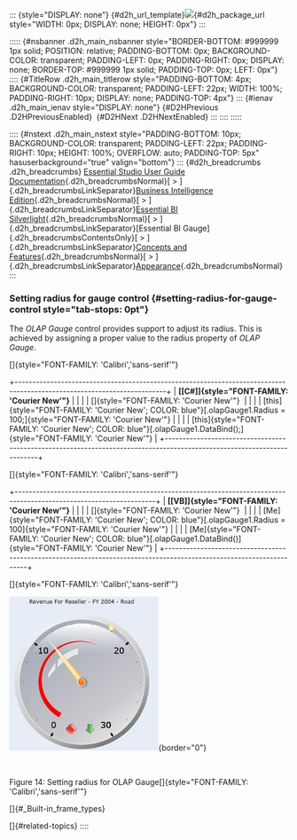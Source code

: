 ::: {style="DISPLAY: none"}
[](ms-xhelp:///?Id=d2h_url_template){#d2h_url_template}![](!package_url!){#d2h_package_url style="WIDTH: 0px; DISPLAY: none; HEIGHT: 0px"}
:::

::::: {#nsbanner .d2h_main_nsbanner style="BORDER-BOTTOM: #999999 1px solid; POSITION: relative; PADDING-BOTTOM: 0px; BACKGROUND-COLOR: transparent; PADDING-LEFT: 0px; PADDING-RIGHT: 0px; DISPLAY: none; BORDER-TOP: #999999 1px solid; PADDING-TOP: 0px; LEFT: 0px"}
:::: {#TitleRow .d2h_main_titlerow style="PADDING-BOTTOM: 4px; BACKGROUND-COLOR: transparent; PADDING-LEFT: 22px; WIDTH: 100%; PADDING-RIGHT: 10px; DISPLAY: none; PADDING-TOP: 4px"}
::: {#ienav .d2h_main_ienav style="DISPLAY: none"}
[](ms-xhelp:///?Id=1b48e631-301b-4c4f-b261-11c9c1751275){#D2HPrevious .D2HPreviousEnabled}  [](ms-xhelp:///?Id=80df6460-7cf4-4628-b332-5b4fddb0d94c){#D2HNext .D2HNextEnabled}
:::
::::
:::::

:::: {#nstext .d2h_main_nstext style="PADDING-BOTTOM: 10px; BACKGROUND-COLOR: transparent; PADDING-LEFT: 22px; PADDING-RIGHT: 10px; HEIGHT: 100%; OVERFLOW: auto; PADDING-TOP: 5px" hasuserbackground="true" valign="bottom"}
::: {#d2h_breadcrumbs .d2h_breadcrumbs}
[Essential Studio User Guide Documentation](ms-xhelp:///?Id=12457748-09e3-4d74-a240-8e049cedf030){.d2h_breadcrumbsNormal}[ \> ]{.d2h_breadcrumbsLinkSeparator}[Business Intelligence Edition](ms-xhelp:///?Id=fdf33dd8-62b2-47b9-ad7b-fc50e590bca5){.d2h_breadcrumbsNormal}[ \> ]{.d2h_breadcrumbsLinkSeparator}[Essential BI Silverlight](ms-xhelp:///?Id=c006b39c-6aa2-4637-b7de-3e7b6cb3f9f9){.d2h_breadcrumbsNormal}[ \> ]{.d2h_breadcrumbsLinkSeparator}[Essential BI Gauge]{.d2h_breadcrumbsContentsOnly}[ \> ]{.d2h_breadcrumbsLinkSeparator}[Concepts and Features](ms-xhelp:///?Id=4843d604-366c-4124-af76-dd1a5fce0dab){.d2h_breadcrumbsNormal}[ \> ]{.d2h_breadcrumbsLinkSeparator}[Appearance](ms-xhelp:///?Id=1b48e631-301b-4c4f-b261-11c9c1751275){.d2h_breadcrumbsNormal}
:::

### Setting radius for gauge control {#setting-radius-for-gauge-control style="tab-stops: 0pt"}

The *OLAP Gauge* control provides support to adjust its radius. This is achieved by assigning a proper value to the radius property of *OLAP Gauge*.

[]{style="FONT-FAMILY: 'Calibri','sans-serif'"} 

+------------------------------------------------------------------------------------------------------------------------+
| **[\[C#\]]{style="FONT-FAMILY: 'Courier New'"}**                                                                       |
|                                                                                                                        |
| []{style="FONT-FAMILY: 'Courier New'"}                                                                                 |
|                                                                                                                        |
| [this]{style="FONT-FAMILY: 'Courier New'; COLOR: blue"}[.olapGauge1.Radius = 100;]{style="FONT-FAMILY: 'Courier New'"} |
|                                                                                                                        |
| [this]{style="FONT-FAMILY: 'Courier New'; COLOR: blue"}[.olapGauge1.DataBind();]{style="FONT-FAMILY: 'Courier New'"}   |
+------------------------------------------------------------------------------------------------------------------------+

[]{style="FONT-FAMILY: 'Calibri','sans-serif'"} 

+---------------------------------------------------------------------------------------------------------------------+
| **[\[VB\]]{style="FONT-FAMILY: 'Courier New'"}**                                                                    |
|                                                                                                                     |
| []{style="FONT-FAMILY: 'Courier New'"}                                                                              |
|                                                                                                                     |
| [Me]{style="FONT-FAMILY: 'Courier New'; COLOR: blue"}[.olapGauge1.Radius = 100]{style="FONT-FAMILY: 'Courier New'"} |
|                                                                                                                     |
| [Me]{style="FONT-FAMILY: 'Courier New'; COLOR: blue"}[.olapGauge1.DataBind()]{style="FONT-FAMILY: 'Courier New'"}   |
+---------------------------------------------------------------------------------------------------------------------+

[]{style="FONT-FAMILY: 'Calibri','sans-serif'"} 

![Description: C:\\Users\\Hari\\Pictures\\A OLAP GAUGE SILVERLIGHT\\Setting radius for OLAP Gauge.png](ImagesExt/image51_17.jpg){border="0"}

 

Figure 14: Setting radius for OLAP Gauge[]{style="FONT-FAMILY: 'Calibri','sans-serif'"}

[]{#_Built-in_frame_types} 

[]{#related-topics}
::::
